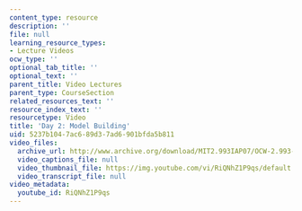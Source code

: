 ```yaml
---
content_type: resource
description: ''
file: null
learning_resource_types:
- Lecture Videos
ocw_type: ''
optional_tab_title: ''
optional_text: ''
parent_title: Video Lectures
parent_type: CourseSection
related_resources_text: ''
resource_index_text: ''
resourcetype: Video
title: 'Day 2: Model Building'
uid: 5237b104-7ac6-89d3-7ad6-901bfda5b811
video_files:
  archive_url: http://www.archive.org/download/MIT2.993IAP07/OCW-2.993-23Jan2007_300k.mp4
  video_captions_file: null
  video_thumbnail_file: https://img.youtube.com/vi/RiQNhZ1P9qs/default.jpg
  video_transcript_file: null
video_metadata:
  youtube_id: RiQNhZ1P9qs
---
```

